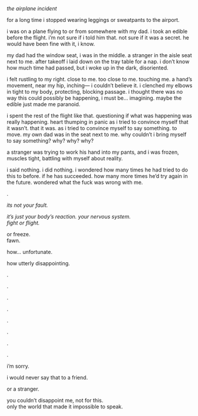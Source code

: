 
*the airplane incident*  

for a long time i stopped wearing leggings or sweatpants to the airport.  

i was on a plane flying to or from somewhere with my dad. i took an edible before the flight. i’m not sure if i told him that. not sure if it was a secret. he would have been fine with it, i know.  

my dad had the window seat, i was in the middle. a stranger in the aisle seat next to me.
after takeoff i laid down on the tray table for a nap. i don’t know how much time had passed, but i woke up in the dark, disoriented.  

i felt rustling to my right. close to me. too close to me. touching me. a hand’s movement, near my hip, inching— i couldn’t believe it. i clenched my elbows in tight to my body, protecting, blocking passage. i thought there was no way this could possibly be happening, i must be… imagining. maybe the edible just made me paranoid.  

i spent the rest of the flight like that. questioning if what was happening was really happening. heart thumping in panic as i tried to convince myself that it wasn’t. that it was. as i tried to convince myself to say something. to move. my own dad was in the seat next to me. why couldn’t i bring myself to say something? why? why? why?  

a stranger was trying to work his hand into my pants, and i was frozen, muscles tight, battling with myself about reality.  

i said nothing. i did nothing. i wondered how many times he had tried to do this to before. if he has succeeded. how many more times he’d try again in the future. wondered what the fuck was wrong with me.  

.  

*its not your fault.*

*it’s just your body’s reaction. your nervous system.  
fight or flight.*

or freeze.  
fawn.

how… unfortunate.

how utterly disappointing.




.

.

.

.  

.  

.  

.  

.

i’m sorry.  

i would never say that to a friend.  

or a stranger.  

you couldn’t disappoint me, not for this.  
only the world that made it impossible to speak.
